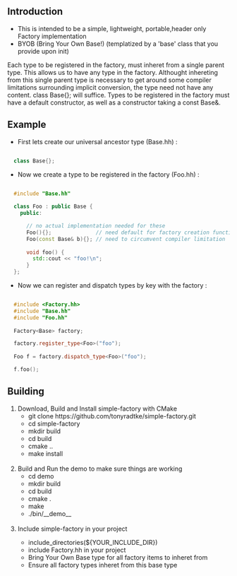 <h2> Introduction </h2>

  - This is intended to be a simple, lightweight, portable,header only Factory implementation
  - BYOB (Bring Your Own Base!) (templatized by a 'base' class that you provide upon init)

  <p> Each type to be registered in the factory, must inheret from a single parent type. This allows us to have any type in the factory.
      Althought inhereting from this single parent type is necessary to get around some compiler limitations surrounding implicit conversion, the 
      type need not have any content. class Base{}; will suffice.   
      Types to be registered in the factory must have a default constructor, as well as a constructor taking a const Base&.
  </p>


<h2> Example </h2>
 
  - First lets create our universal ancestor type (Base.hh) : 

  ```cpp

    class Base{};
  ```

  - Now we create a type to be registered in the factory (Foo.hh) : 

  ```cpp

    #include "Base.hh"
    
    class Foo : public Base {
      public: 

        // no actual implementation needed for these
        Foo(){};              // need default for factory creation function
        Foo(const Base& b){}; // need to circumvent compiler limitation
    
        void foo() {
          std::cout << "foo!\n";
        }
    };
  ```

  - Now we can register and dispatch types by key with the factory : 

  ```cpp

    #include <Factory.hh>
    #include "Base.hh"
    #include "Foo.hh"
    
    Factory<Base> factory;
  
    factory.register_type<Foo>("foo");
    
    Foo f = factory.dispatch_type<Foo>("foo");

    f.foo();
  ```
  
 

  


<h2> Building </h2>

<ol>
  <li> Download, Build and Install simple-factory with CMake 
    <ul>
      <li> git clone https://github.com/tonyradtke/simple-factory.git </li>
      <li> cd simple-factory </li>
      <li> mkdir build </li>
      <li> cd build </li>
      <li> cmake .. </li>
      <li> make install </li>
    </ul>
  </li>
  <br>
  <li>  Build and Run the demo to make sure things are working 
    <ul> 
      <li> cd demo </li>
      <li> mkdir build </li>
      <li> cd build </li>
      <li> cmake . </li>
      <li> make </li>
      <li> ./bin/__demo__ </li>
    </ul>
  </li>
  <br>
  <li> Include simple-factory in your project </li>
    <ul>
      <li> include_directories(${YOUR_INCLUDE_DIR})  </li>
      <li> include Factory.hh in your project </li>
      <li> Bring Your Own Base type for all factory items to inheret from </li>
      <li> Ensure all factory types inheret from this base type </li>
    </ul> 
  </li>
  <br>
</ol>





